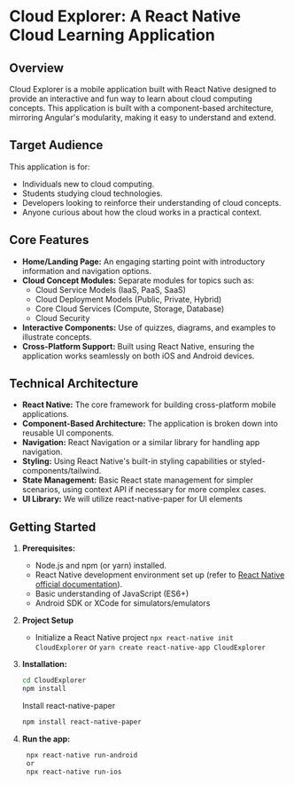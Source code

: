 # Cloud Explorer: A React Native Cloud Learning Application

## Overview

Cloud Explorer is a mobile application built with React Native designed to provide an interactive and fun way to learn about cloud computing concepts. This application is built with a component-based architecture, mirroring Angular's modularity, making it easy to understand and extend.

## Target Audience

This application is for:

- Individuals new to cloud computing.
- Students studying cloud technologies.
- Developers looking to reinforce their understanding of cloud concepts.
- Anyone curious about how the cloud works in a practical context.

## Core Features

*   **Home/Landing Page:** An engaging starting point with introductory information and navigation options.
*   **Cloud Concept Modules:** Separate modules for topics such as:
    *   Cloud Service Models (IaaS, PaaS, SaaS)
    *   Cloud Deployment Models (Public, Private, Hybrid)
    *   Core Cloud Services (Compute, Storage, Database)
    *   Cloud Security
*   **Interactive Components:** Use of quizzes, diagrams, and examples to illustrate concepts.
*   **Cross-Platform Support:** Built using React Native, ensuring the application works seamlessly on both iOS and Android devices.

## Technical Architecture

*   **React Native:** The core framework for building cross-platform mobile applications.
*   **Component-Based Architecture:** The application is broken down into reusable UI components.
*   **Navigation:** React Navigation or a similar library for handling app navigation.
*   **Styling:** Using React Native's built-in styling capabilities or styled-components/tailwind.
*   **State Management:** Basic React state management for simpler scenarios, using context API if necessary for more complex cases.
*   **UI Library:** We will utilize react-native-paper for UI elements

## Getting Started

1.  **Prerequisites:**
    *   Node.js and npm (or yarn) installed.
    *   React Native development environment set up (refer to [React Native official documentation](https://reactnative.dev/docs/environment-setup)).
    *   Basic understanding of JavaScript (ES6+)
    *   Android SDK or XCode for simulators/emulators
2.  **Project Setup**
    *   Initialize a React Native project `npx react-native init CloudExplorer` or `yarn create react-native-app CloudExplorer`
3.  **Installation:**

    ```bash
    cd CloudExplorer
    npm install
    ```

    Install react-native-paper

    ```bash
    npm install react-native-paper
    ```

4. **Run the app:**

   ```bash
    npx react-native run-android
    or
    npx react-native run-ios